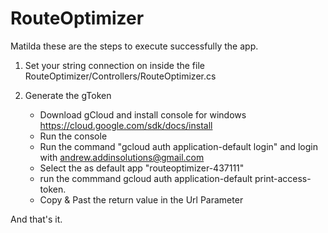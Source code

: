 # RouteOptimizer
Matilda these are the steps to execute successfully the app.

1. Set your string connection on inside the file RouteOptimizer/Controllers/RouteOptimizer.cs 

2. Generate the gToken 
    * Download gCloud and install console for windows
   https://cloud.google.com/sdk/docs/install
    * Run the console 
    * Run the command "gcloud auth application-default login" and login with  andrew.addinsolutions@gmail.com
   * Select the as default app "routeoptimizer-437111"
   * run the commmand gcloud auth application-default print-access-token. 
   * Copy & Past the return value in the Url Parameter 

And that's it.


 
